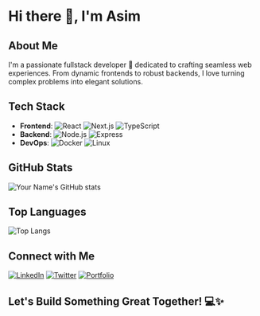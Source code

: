 # Hi there 👋, I'm Asim

## About Me
I'm a passionate fullstack developer 🚀 dedicated to crafting seamless web experiences. From dynamic frontends to robust backends, I love turning complex problems into elegant solutions.

## Tech Stack
- **Frontend**: ![React](https://img.shields.io/badge/React-20232A?style=for-the-badge&logo=react&logoColor=61DAFB) ![Next.js](https://img.shields.io/badge/Next.js-000000?style=for-the-badge&logo=nextdotjs&logoColor=white) ![TypeScript](https://img.shields.io/badge/TypeScript-007ACC?style=for-the-badge&logo=typescript&logoColor=white)
- **Backend**: ![Node.js](https://img.shields.io/badge/Node.js-339933?style=for-the-badge&logo=nodedotjs&logoColor=white) ![Express](https://img.shields.io/badge/Express-000000?style=for-the-badge&logo=express&logoColor=white)
- **DevOps**: ![Docker](https://img.shields.io/badge/Docker-2496ED?style=for-the-badge&logo=docker&logoColor=white) ![Linux](https://img.shields.io/badge/Linux-FCC624?style=for-the-badge&logo=linux&logoColor=black)

## GitHub Stats
![Your Name's GitHub stats](https://github-readme-stats.vercel.app/api?username=yourusername&show_icons=true&theme=radical)

## Top Languages
![Top Langs](https://github-readme-stats.vercel.app/api/top-langs/?username=yourusername&layout=compact&theme=radical)

## Connect with Me
[![LinkedIn](https://img.shields.io/badge/LinkedIn-0077B5?style=for-the-badge&logo=linkedin&logoColor=white)](https://www.linkedin.com/in/yourlinkedin) [![Twitter](https://img.shields.io/badge/Twitter-1DA1F2?style=for-the-badge&logo=twitter&logoColor=white)](https://twitter.com/yourtwitter) [![Portfolio](https://img.shields.io/badge/Portfolio-000000?style=for-the-badge&logo=About.me&logoColor=white)](https://yourportfolio.com)

## Let's Build Something Great Together! 💻✨
